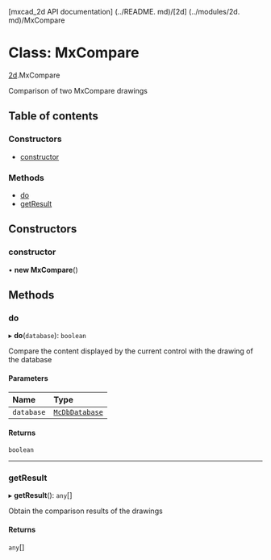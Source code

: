 [mxcad_2d API documentation] (../README. md)/[2d] (../modules/2d. md)/MxCompare

# Class: MxCompare

[2d](../modules/2d.md).MxCompare

Comparison of two MxCompare drawings

## Table of contents

### Constructors

- [constructor](2d.MxCompare.md#constructor)

### Methods

- [do](2d.MxCompare.md#do)
- [getResult](2d.MxCompare.md#getresult)

## Constructors

### constructor

• **new MxCompare**()

## Methods

### do

▸ **do**(`database`): `boolean`

Compare the content displayed by the current control with the drawing of the database

#### Parameters

| Name | Type |
| :------ | :------ |
| `database` | [`McDbDatabase`](2d.McDbDatabase.md) |

#### Returns

`boolean`

___

### getResult

▸ **getResult**(): `any`[]

Obtain the comparison results of the drawings

#### Returns

`any`[]
